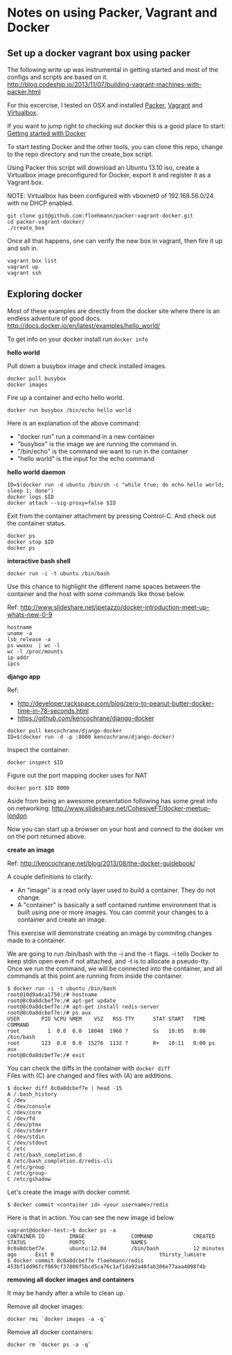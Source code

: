 Notes on using Packer, Vagrant and Docker
=========================================

Set up a docker vagrant box using packer
----


The following write up was instrumental in getting started and most of the configs and scripts are based on it.
http://blog.codeship.io/2013/11/07/building-vagrant-machines-with-packer.html


For this excercise, I tested on OSX and installed [Packer](http://www.packer.io/intro/getting-started/setup.html), [Vagrant](https://docs.vagrantup.com/v2/installation/) and [Virtualbox](https://www.virtualbox.org/wiki/Downloads).

If you want to jump right to checking out docker this is a good place to start: [Getting started with Docker](https://www.docker.io/gettingstarted/)

To start testing Docker and the other tools, you can clone this repo, change to the repo directory and run the create_box script.

Using Packer this script  will download an Ubuntu 13.10 iso, create a Virtualbox image preconfigured for Docker, export it and register it as a Vagrant box.

NOTE: Virtualbox has been configured with vboxnet0 of 192.168.56.0/24 with no DHCP enabled.

```
git clone git@github.com:floehmann/packer-vagrant-docker.git
cd packer-vagrant-docker/
./create_box
```

Once all that happens, one can verify the new box in vagrant, then fire it up and ssh in.


```
vagrant box list
vagrant up
vagrant ssh
```

Exploring docker
----


Most of these examples are directly from the docker site where there is an endless adventure of good docs.
http://docs.docker.io/en/latest/examples/hello_world/


To get info on your docker install run ```docker info```


**hello world**

Pull down a busybox image and check installed images.

```
docker pull busybox
docker images
```

Fire up a container and echo hello world.

```
docker run busybox /bin/echo hello world
```

Here is an explanation of the above command: 

* "docker run" run a command in a new container
* "busybox" is the image we are running the command in.
* "/bin/echo" is the command we want to run in the container
* "hello world" is the input for the echo command


**hello world daemon**

```
ID=$(docker run -d ubuntu /bin/sh -c "while true; do echo hello world; sleep 1; done")
docker logs $ID
docker attach --sig-proxy=false $ID
```

Exit from the container attachment by pressing Control-C. And check out the container status.

```
docker ps
docker stop $ID
docker ps
```


**interactive bash shell**

```
docker run -i -t ubuntu /bin/bash
```

Use this chance to highlight the different name spaces between the container and the host with some commands like those below.

Ref: http://www.slideshare.net/jpetazzo/docker-introduction-meet-up-whats-new-0-9

```
hostname
uname -a
lsb_release -a
ps wwaxu  | wc -l
wc -l /proc/mounts
ip addr
ipcs
```


**django app**

Ref:
* http://developer.rackspace.com/blog/zero-to-peanut-butter-docker-time-in-78-seconds.html
* https://github.com/kencochrane/django-docker

```
docker pull kencochrane/django-docker
ID=$(docker run -d -p :8000 kencochrane/django-docker)
```

Inspect the container:

```
docker inspect $ID
```

Figure out the port mapping docker uses for NAT

```
docker port $ID 8000
```

Aside from being an awesome presentation following has some great info on networking:
http://www.slideshare.net/CohesiveFT/docker-meetup-london


Now you can start up a browser on your host and connect to the docker vm on the port returned above.


**create an image** 

Ref: http://kencochrane.net/blog/2013/08/the-docker-guidebook/

A couple definitions to clarify:
* An "image" is a read only layer used to build a container. They do not change.
* A "container" is basically a self contained runtime environment that is built using one or more images. You can commit your changes to a container and create an image.

This exercise will demonstrate creating an image by commitng changes made to a container. 

We are going to run /bin/bash with the -i and the -t flags. -i tells Docker to keep stdin open even if not attached, and -t is to allocate a pseudo-tty. Once we run the command, we will be connected into the container, and all commands at this point are running from inside the container.

```
$ docker run -i -t ubuntu /bin/bash  
root@10d9a4ca1750:/# hostname  
root@8c0a8dcbef7e:/# apt-get update  
root@8c0a8dcbef7e:/# apt-get install redis-server  
root@8c0a8dcbef7e:/# ps aux  
USER       PID %CPU %MEM    VSZ   RSS TTY      STAT START   TIME COMMAND  
root         1  0.0  0.0  18048  1960 ?        Ss   10:05   0:00 /bin/bash  
root       123  0.0  0.0  15276  1132 ?        R+   10:11   0:00 ps aux  
root@8c0a8dcbef7e:/# exit
```

You can check the diffs in the container with ```docker diff```  
Files with (C) are changed and files with (A) are additions.

```
$ docker diff 8c0a8dcbef7e | head -15
A /.bash_history
C /dev
C /dev/console
C /dev/core
C /dev/fd
C /dev/ptmx
C /dev/stderr
C /dev/stdin
C /dev/stdout
C /etc
C /etc/bash_completion.d
A /etc/bash_completion.d/redis-cli
C /etc/group
C /etc/group-
C /etc/gshadow
```

Let's create the image with docker commit.

```
$ docker commit <container id> <your username>/redis
```

Here is that in action. You can see the new image id below

```
vagrant@docker-test:~$ docker ps -a  
CONTAINER ID        IMAGE               COMMAND             CREATED             STATUS              PORTS               NAMES  
8c0a8dcbef7e        ubuntu:12.04        /bin/bash           12 minutes ago      Exit 0                                  thirsty_lumiere  
$ docker commit 8c0a8dcbef7e floehmann/redis  
453bf1dd96fcf069cf37806f5bcd5ca76c1af1da92a46fab306e77aaa4098f4b  
```
  





**removing all docker images and containers**

It may be handy after a while to clean up.

Remove all docker images:

```
docker rmi `docker images -a -q`
```

Remove all docker containers:

```
docker rm `docker ps -a -q`
```

